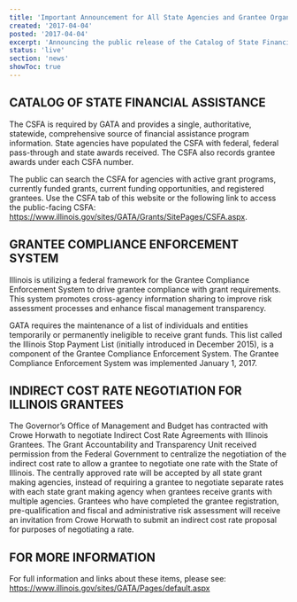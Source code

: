 ```yaml
---
title: 'Important Announcement for All State Agencies and Grantee Organizations'
created: '2017-04-04'
posted: '2017-04-04'
excerpt: 'Announcing the public release of the Catalog of State Financial Assistance (CSFA) and the Grantee Compliance Enforcement System.'
status: 'live'
section: 'news'
showToc: true
---
```


## CATALOG OF STATE FINANCIAL ASSISTANCE

The CSFA is required by GATA and provides a single, authoritative, statewide, comprehensive source of financial assistance program information. State agencies have populated the CSFA with federal, federal pass-through and state awards received. The CSFA also records grantee awards under each CSFA number.

The public can search the CSFA for agencies with active grant programs, currently funded grants, current funding opportunities, and registered grantees. Use the CSFA tab of this website or the following link to access the public-facing CSFA: https://www.illinois.gov/sites/GATA/Grants/SitePages/CSFA.aspx.

## GRANTEE COMPLIANCE ENFORCEMENT SYSTEM

Illinois is utilizing a federal framework for the Grantee Compliance Enforcement System to drive grantee compliance with grant requirements. This system promotes cross-agency information sharing to improve risk assessment processes and enhance fiscal management transparency.

GATA requires the maintenance of a list of individuals and entities temporarily or permanently ineligible to receive grant funds. This list called the Illinois Stop Payment List (initially introduced in December 2015), is a component of the Grantee Compliance Enforcement System. The Grantee Compliance Enforcement System was implemented January 1, 2017.

## INDIRECT COST RATE NEGOTIATION FOR ILLINOIS GRANTEES

The Governor’s Office of Management and Budget has contracted with Crowe Horwath to negotiate Indirect Cost Rate Agreements with Illinois Grantees. The Grant Accountability and Transparency Unit received permission from the Federal Government to centralize the negotiation of the indirect cost rate to allow a grantee to negotiate one rate with the State of Illinois. The centrally approved rate will be accepted by all state grant making agencies, instead of requiring a grantee to negotiate separate rates with each state grant making agency when grantees receive grants with multiple agencies. Grantees who have completed the grantee registration, pre-qualification and fiscal and administrative risk assessment will receive an invitation from Crowe Horwath to submit an indirect cost rate proposal for purposes of negotiating a rate.

## FOR MORE INFORMATION

For full information and links about these items, please see: https://www.illinois.gov/sites/GATA/Pages/default.aspx
